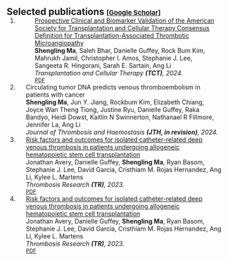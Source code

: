 <h1 id="publications"></h1>

<h2 style="margin: 60px 0px -15px;">Selected publications <span style="font-size:15px;">[</span><a href="https://scholar.google.com/citations?hl=en&user=47yvri4AAAAJ" target="_blank" style="font-size:15px;">Google Scholar</a><span style="font-size:15px;">]</span><span style="font-size:15px;"></span></h2>

<div class="publications">
<ol class="bibliography">

<li>
<div class="pub-row">
 <div class="col-sm-12" style="position: relative;padding-right: 15px;padding-left: 20px;">
     <div class="title"><a href="https://onlinelibrary.wiley.com/doi/abs/10.1002/ajh.27335
        
        ">Thrombosis risk prediction in lymphoma patients: A multi-institutional, retrospective model development and validation study</a></div>
     <div class="author"><strong>Shengling Ma</strong>*, Jennifer La*, Kaitlin N. Swinnerton, Danielle Guffey, Raka Bandyo, Giordana De Las Pozas, Katy Hanzelka, Xiangjun Xiao, Cristhiam M. Rojas-Hernandez, Christopher I. Amos, Vipul Chitalia, Katya Ravid, Kelly W. Merriman, Christopher R. Flowers, Nathanael Fillmore, Ang Li</div>
     <div class="periodical"><em>American Journal of Hematology <strong>(AJH)</strong>, 2024.</em></div>
     <div class="links">
         <a href="https://drive.google.com/file/d/1_6T53yyXQt8SLyOyPmOXL4cyOWtb7b7G/view" class="btn btn-sm z-depth-0" role="button" target="_blank" style="font-size:12px;">PDF</a>
         <a href="https://github.com/shenglingma/Lymph-CAT-calculator" class="btn btn-sm z-depth-0" role="button" target="_blank" style="font-size:12px;">Code</a>
     </div>
 </div>
</div>
</li>

<li>
<div class="pub-row">
 <div class="col-sm-12" style="position: relative;padding-right: 15px;padding-left: 20px;">
     <div class="title"><a href="https://www.sciencedirect.com/science/article/abs/pii/S2666636723014720">Prospective Clinical and Biomarker Validation of the American Society for Transplantation and Cellular Therapy Consensus Definition for Transplantation-Associated Thrombotic Microangiopathy</a></div>
     <div class="author"><strong>Shengling Ma</strong>, Saleh Bhar, Danielle Guffey, Rock Bum Kim, Mahrukh Jamil, Christopher I. Amos, Stephanie J. Lee, Sangeeta R. Hingorani, Sarah E. Sartain, Ang Li</div>
     <div class="periodical"><em>Transplantation and Cellular Therapy <strong>(TCT)</strong>, 2024.</em></div>
     <div class="links">
         <a href="https://drive.google.com/file/d/1ayWXSZY7CXy-90zBoSR0l_sQ2GK8g2rM/view?usp=drive_link" class="btn btn-sm z-depth-0" role="button" target="_blank" style="font-size:12px;">PDF</a>
     </div>
 </div>
</div>
</li>



<li>
<div class="pub-row">
 <div class="col-sm-12" style="position: relative;padding-right: 15px;padding-left: 20px;">
     <div class="title">Circulating tumor DNA predicts venous thromboembolism in patients with cancer</div>
     <div class="author"><strong>Shengling Ma</strong>, Jun Y. Jiang, Rockbum Kim, Elizabeth Chiang, Joyce Wan Theng Tiong, Justine Ryu, Danielle Guffey, Raka Bandyo, Heidi Dowst, Kaitlin N Swinnerton, Nathanael R Fillmore, Jennifer La, Ang Li</div>
     <div class="periodical"><em>Journal of Thrombosis and Haemostasis <strong>(JTH, in revision)</strong>, 2024.</em></div>

 </div>
</div>
</li>

<li>
<div class="pub-row">
 <div class="col-sm-12" style="position: relative;padding-right: 15px;padding-left: 20px;">
     <div class="title"><a href="https://www.thrombosisresearch.com/article/S0049-3848(23)00189-5/abstract">Risk factors and outcomes for isolated catheter-related deep venous thrombosis in patients undergoing allogeneic hematopoietic stem cell transplantation</a></div>
     <div class="author">Jonathan Avery, Danielle Guffey, <strong>Shengling Ma</strong>, Ryan Basom, Stephanie J. Lee, David Garcia, Cristhiam M. Rojas Hernandez, Ang Li, Kylee L. Martens</div>
     <div class="periodical"><em>Thrombosis Research <strong>(TR)</strong>, 2023.</em></div>
     <div class="links">
         <a href="https://drive.google.com/file/d/1T9M3JkxCFlQAErw0cGAmoG7l1pp0uYPj/view?usp=drive_link" class="btn btn-sm z-depth-0" role="button" target="_blank" style="font-size:12px;">PDF</a>
     </div>
 </div>
</div>
</li>

<li>
<div class="pub-row">
 <div class="col-sm-12" style="position: relative;padding-right: 15px;padding-left: 20px;">
     <div class="title"><a href="https://www.thrombosisresearch.com/article/S0049-3848(23)00189-5/abstract">Risk factors and outcomes for isolated catheter-related deep venous thrombosis in patients undergoing allogeneic hematopoietic stem cell transplantation</a></div>
     <div class="author">Jonathan Avery, Danielle Guffey, <strong>Shengling Ma</strong>, Ryan Basom, Stephanie J. Lee, David Garcia, Cristhiam M. Rojas Hernandez, Ang Li, Kylee L. Martens</div>
     <div class="periodical"><em>Thrombosis Research <strong>(TR)</strong>, 2023.</em></div>
     <div class="links">
         <a href="https://drive.google.com/file/d/13G8ZEPngYL3ZV5TtqNzT20-jv9B9Luvt/view?usp=drive_link" class="btn btn-sm z-depth-0" role="button" target="_blank" style="font-size:12px;">PDF</a>
     </div>
 </div>
</div>
</li>


</ol>
</div>
